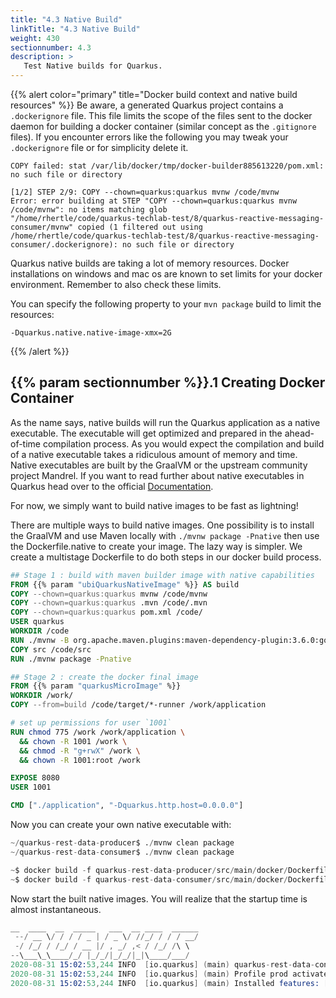 ```yaml
---
title: "4.3 Native Build"
linkTitle: "4.3 Native Build"
weight: 430
sectionnumber: 4.3
description: >
   Test Native builds for Quarkus.
---
```


{{% alert color="primary" title="Docker build context and native build resources" %}}
Be aware, a generated Quarkus project contains a `.dockerignore` file. This file limits the scope of the files sent
to the docker daemon for building a docker container (similar concept as the `.gitignore` files). If you encounter
errors like the following you may tweak your `.dockerignore` file or for simplicity delete it.

```
COPY failed: stat /var/lib/docker/tmp/docker-builder885613220/pom.xml: no such file or directory

[1/2] STEP 2/9: COPY --chown=quarkus:quarkus mvnw /code/mvnw
Error: error building at STEP "COPY --chown=quarkus:quarkus mvnw /code/mvnw": no items matching glob 
"/home/rhertle/code/quarkus-techlab-test/8/quarkus-reactive-messaging-consumer/mvnw" copied (1 filtered out using 
/home/rhertle/code/quarkus-techlab-test/8/quarkus-reactive-messaging-consumer/.dockerignore): no such file or directory
```

Quarkus native builds are taking a lot of memory resources. Docker installations on windows and mac os are known to set
limits for your docker environment. Remember to also check these limits.

You can specify the following property to your `mvn package` build to limit the resources:
```
-Dquarkus.native.native-image-xmx=2G
```
{{% /alert %}}


## {{% param sectionnumber %}}.1 Creating Docker Container

As the name says, native builds will run the Quarkus application as a native executable. The executable will get optimized and prepared in the ahead-of-time compilation process. As you would expect the compilation and build of a native executable takes a ridiculous amount of memory and time. Native executables are built by the GraalVM or the upstream community project Mandrel. If you want to read further about native executables in Quarkus head over to the official [Documentation](https://quarkus.io/guides/building-native-image).

For now, we simply want to build native images to be fast as lightning!

There are multiple ways to build native images. One possibility is to install the GraalVM and use Maven locally with `./mvnw package -Pnative` then use the Dockerfile.native to create your image.
The lazy way is simpler. We create a multistage Dockerfile to do both steps in our docker build process.

```Dockerfile
## Stage 1 : build with maven builder image with native capabilities
FROM {{% param "ubiQuarkusNativeImage" %}} AS build
COPY --chown=quarkus:quarkus mvnw /code/mvnw
COPY --chown=quarkus:quarkus .mvn /code/.mvn
COPY --chown=quarkus:quarkus pom.xml /code/
USER quarkus
WORKDIR /code
RUN ./mvnw -B org.apache.maven.plugins:maven-dependency-plugin:3.6.0:go-offline
COPY src /code/src
RUN ./mvnw package -Pnative

## Stage 2 : create the docker final image
FROM {{% param "quarkusMicroImage" %}}
WORKDIR /work/
COPY --from=build /code/target/*-runner /work/application

# set up permissions for user `1001`
RUN chmod 775 /work /work/application \
  && chown -R 1001 /work \
  && chmod -R "g+rwX" /work \
  && chown -R 1001:root /work

EXPOSE 8080
USER 1001

CMD ["./application", "-Dquarkus.http.host=0.0.0.0"]
```

Now you can create your own native executable with:

```s
~/quarkus-rest-data-producer$ ./mvnw clean package
~/quarkus-rest-data-consumer$ ./mvnw clean package

~$ docker build -f quarkus-rest-data-producer/src/main/docker/Dockerfile.multistage -t quarkus-rest-data-producer:native quarkus-rest-data-producer/.
~$ docker build -f quarkus-rest-data-consumer/src/main/docker/Dockerfile.multistage -t quarkus-rest-data-consumer:native quarkus-rest-data-consumer/.
```

Now start the built native images. You will realize that the startup time is almost instantaneous.

```s
__  ____  __  _____   ___  __ ____  ______
 --/ __ \/ / / / _ | / _ \/ //_/ / / / __/
 -/ /_/ / /_/ / __ |/ , _/ ,< / /_/ /\ \
--\___\_\____/_/ |_/_/|_/_/|_|\____/___/
2020-08-31 15:02:53,244 INFO  [io.quarkus] (main) quarkus-rest-data-consumer 1.0-SNAPSHOT native (powered by Quarkus {{% param "quarkusVersion" %}}) started in 0.031s. Listening on: http://0.0.0.0:8080
2020-08-31 15:02:53,244 INFO  [io.quarkus] (main) Profile prod activated.
2020-08-31 15:02:53,244 INFO  [io.quarkus] (main) Installed features: [cdi, rest-client, resteasy, resteasy-jsonb, smallrye-health]
```
